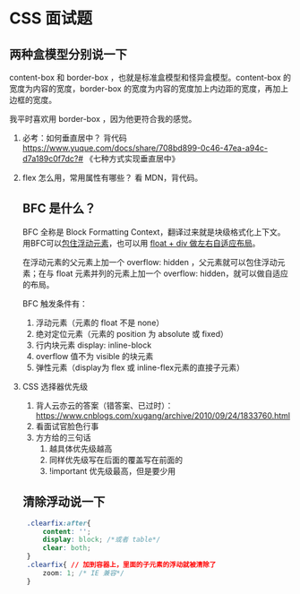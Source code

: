 # CSS 面试题

## 两种盒模型分别说一下

content-box 和 border-box  ，也就是标准盒模型和怪异盒模型。content-box 的 宽度为内容的宽度，border-box 的宽度为内容的宽度加上内边距的宽度，再加上边框的宽度。

我平时喜欢用 border-box ，因为他更符合我的感觉。



1. 必考：如何垂直居中？
   背代码 https://www.yuque.com/docs/share/708bd899-0c46-47ea-a94c-d7a189c0f7dc?# 《七种方式实现垂直居中》

2. flex 怎么用，常用属性有哪些？
   看 MDN，背代码。

   ## BFC 是什么？
   
   BFC 全称是 Block Formatting Context，翻译过来就是块级格式化上下文。用BFC可以[包住浮动元素](http://js.jirengu.com/rozaxufetu/1/edit?html,css,output)，也可以用 [float + div 做左右自适应布局](http://js.jirengu.com/felikenuve/1/edit?html,css,output)。
   
   在浮动元素的父元素上加一个 overflow: hidden ，父元素就可以包住浮动元素；在与 float 元素并列的元素上加一个 overflow: hidden，就可以做自适应的布局。
   
    BFC 触发条件有：
   
   1. 浮动元素（元素的 float 不是 none）
   2. 绝对定位元素（元素的 position 为 absolute 或 fixed）
   3. 行内块元素 display: inline-block
   4. overflow 值不为 visible 的块元素
   5. 弹性元素（display为 flex 或 inline-flex元素的直接子元素）
   
3. CSS 选择器优先级

   1. 背人云亦云的答案（错答案、已过时）：https://www.cnblogs.com/xugang/archive/2010/09/24/1833760.html
   2. 看面试官脸色行事
   3. 方方给的三句话
      1. 越具体优先级越高
      2. 同样优先级写在后面的覆盖写在前面的
      3. !important 优先级最高，但是要少用

   ## 清除浮动说一下

   ```css
    .clearfix:after{
        content: '';
        display: block; /*或者 table*/
        clear: both;
    }
    .clearfix{ // 加到容器上，里面的子元素的浮动就被清除了
        zoom: 1; /* IE 兼容*/
    }
   ```